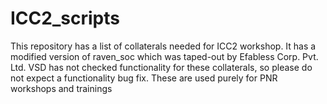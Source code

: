 # ICC2_scripts
This repository has a list of collaterals needed for ICC2 workshop. It has a modified version of raven_soc which was taped-out by Efabless Corp. Pvt. Ltd. VSD has not checked functionality for these collaterals, so please do not expect a functionality bug fix. These are used purely for PNR workshops and trainings
